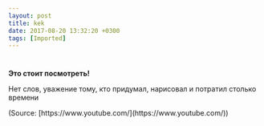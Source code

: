 ```yaml
---
layout: post
title: kek
date: 2017-08-20 13:32:20 +0300
tags: [Imported]
---
```

# 

**Это стоит посмотреть!**

Нет слов, уважение тому, кто придумал, нарисовал и потратил столько времени

<div class="attribution">(<span>Source:</span> [https://www.youtube.com/](https://www.youtube.com/))</div>